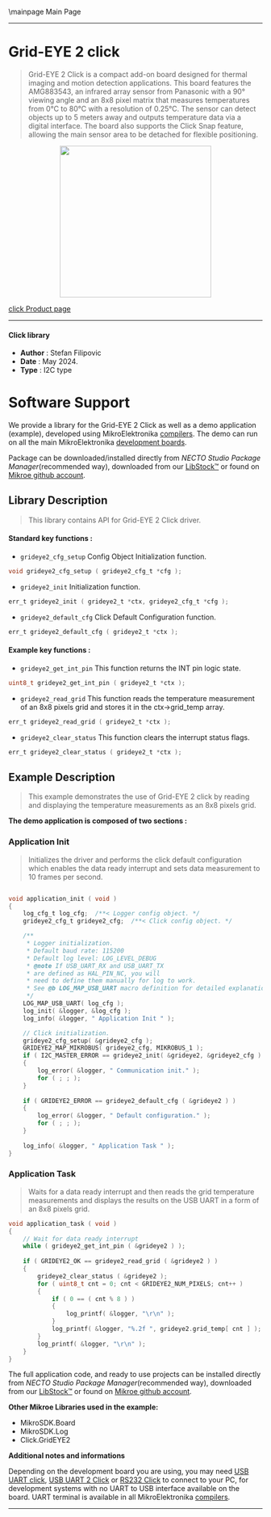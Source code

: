 \mainpage Main Page

---
# Grid-EYE 2 click

> Grid-EYE 2 Click is a compact add-on board designed for thermal imaging and motion detection applications. This board features the AMG883543, an infrared array sensor from Panasonic with a 90° viewing angle and an 8x8 pixel matrix that measures temperatures from 0°C to 80°C with a resolution of 0.25°C. The sensor can detect objects up to 5 meters away and outputs temperature data via a digital interface. The board also supports the Click Snap feature, allowing the main sensor area to be detached for flexible positioning.

<p align="center">
  <img src="https://download.mikroe.com/images/click_for_ide/grideye2_click.png" height=300px>
</p>

[click Product page](https://www.mikroe.com/grid-eye-2-click)

---


#### Click library

- **Author**        : Stefan Filipovic
- **Date**          : May 2024.
- **Type**          : I2C type


# Software Support

We provide a library for the Grid-EYE 2 Click
as well as a demo application (example), developed using MikroElektronika
[compilers](https://www.mikroe.com/necto-studio).
The demo can run on all the main MikroElektronika [development boards](https://www.mikroe.com/development-boards).

Package can be downloaded/installed directly from *NECTO Studio Package Manager*(recommended way), downloaded from our [LibStock&trade;](https://libstock.mikroe.com) or found on [Mikroe github account](https://github.com/MikroElektronika/mikrosdk_click_v2/tree/master/clicks).

## Library Description

> This library contains API for Grid-EYE 2 Click driver.

#### Standard key functions :

- `grideye2_cfg_setup` Config Object Initialization function.
```c
void grideye2_cfg_setup ( grideye2_cfg_t *cfg );
```

- `grideye2_init` Initialization function.
```c
err_t grideye2_init ( grideye2_t *ctx, grideye2_cfg_t *cfg );
```

- `grideye2_default_cfg` Click Default Configuration function.
```c
err_t grideye2_default_cfg ( grideye2_t *ctx );
```

#### Example key functions :

- `grideye2_get_int_pin` This function returns the INT pin logic state.
```c
uint8_t grideye2_get_int_pin ( grideye2_t *ctx );
```

- `grideye2_read_grid` This function reads the temperature measurement of an 8x8 pixels grid and stores it in the ctx->grid_temp array.
```c
err_t grideye2_read_grid ( grideye2_t *ctx );
```

- `grideye2_clear_status` This function clears the interrupt status flags.
```c
err_t grideye2_clear_status ( grideye2_t *ctx );
```

## Example Description

> This example demonstrates the use of Grid-EYE 2 click by reading and displaying the temperature measurements as an 8x8 pixels grid.

**The demo application is composed of two sections :**

### Application Init

> Initializes the driver and performs the click default configuration which enables the data ready interrupt and sets data measurement to 10 frames per second.

```c

void application_init ( void )
{
    log_cfg_t log_cfg;  /**< Logger config object. */
    grideye2_cfg_t grideye2_cfg;  /**< Click config object. */

    /** 
     * Logger initialization.
     * Default baud rate: 115200
     * Default log level: LOG_LEVEL_DEBUG
     * @note If USB_UART_RX and USB_UART_TX 
     * are defined as HAL_PIN_NC, you will 
     * need to define them manually for log to work. 
     * See @b LOG_MAP_USB_UART macro definition for detailed explanation.
     */
    LOG_MAP_USB_UART( log_cfg );
    log_init( &logger, &log_cfg );
    log_info( &logger, " Application Init " );

    // Click initialization.
    grideye2_cfg_setup( &grideye2_cfg );
    GRIDEYE2_MAP_MIKROBUS( grideye2_cfg, MIKROBUS_1 );
    if ( I2C_MASTER_ERROR == grideye2_init( &grideye2, &grideye2_cfg ) ) 
    {
        log_error( &logger, " Communication init." );
        for ( ; ; );
    }
    
    if ( GRIDEYE2_ERROR == grideye2_default_cfg ( &grideye2 ) )
    {
        log_error( &logger, " Default configuration." );
        for ( ; ; );
    }
    
    log_info( &logger, " Application Task " );
}

```

### Application Task

> Waits for a data ready interrupt and then reads the grid temperature measurements and displays the results on the USB UART in a form of an 8x8 pixels grid.

```c
void application_task ( void )
{
    // Wait for data ready interrupt
    while ( grideye2_get_int_pin ( &grideye2 ) );
    
    if ( GRIDEYE2_OK == grideye2_read_grid ( &grideye2 ) )
    {
        grideye2_clear_status ( &grideye2 );
        for ( uint8_t cnt = 0; cnt < GRIDEYE2_NUM_PIXELS; cnt++ )
        {
            if ( 0 == ( cnt % 8 ) )
            {
                log_printf( &logger, "\r\n" );
            }
            log_printf( &logger, "%.2f ", grideye2.grid_temp[ cnt ] );
        }
        log_printf( &logger, "\r\n" );
    }
}
```

The full application code, and ready to use projects can be installed directly from *NECTO Studio Package Manager*(recommended way), downloaded from our [LibStock&trade;](https://libstock.mikroe.com) or found on [Mikroe github account](https://github.com/MikroElektronika/mikrosdk_click_v2/tree/master/clicks).

**Other Mikroe Libraries used in the example:**

- MikroSDK.Board
- MikroSDK.Log
- Click.GridEYE2

**Additional notes and informations**

Depending on the development board you are using, you may need
[USB UART click](https://www.mikroe.com/usb-uart-click),
[USB UART 2 Click](https://www.mikroe.com/usb-uart-2-click) or
[RS232 Click](https://www.mikroe.com/rs232-click) to connect to your PC, for
development systems with no UART to USB interface available on the board. UART
terminal is available in all MikroElektronika
[compilers](https://shop.mikroe.com/compilers).

---
